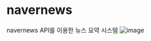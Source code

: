 # navernews
navernews API를 이용한 뉴스 요약 시스템
![image](https://github.com/user-attachments/assets/17de978e-1cc8-4bf7-864f-f0c1c0e829fd)
